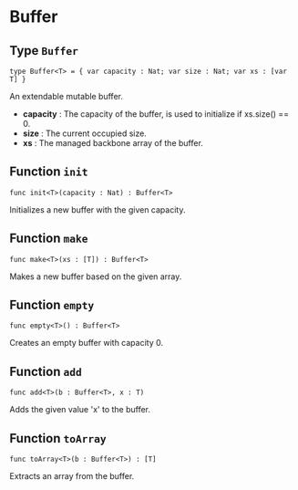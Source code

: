 # Buffer

## Type `Buffer`
`type Buffer<T> = { var capacity : Nat; var size : Nat; var xs : [var T] }`

An extendable mutable buffer.
- __capacity__ : The capacity of the buffer, is used to initialize if xs.size() == 0.
- __size__ : The current occupied size.
- __xs__ : The managed backbone array of the buffer.

## Function `init`
`func init<T>(capacity : Nat) : Buffer<T>`

Initializes a new buffer with the given capacity.

## Function `make`
`func make<T>(xs : [T]) : Buffer<T>`

Makes a new buffer based on the given array.

## Function `empty`
`func empty<T>() : Buffer<T>`

Creates an empty buffer with capacity 0.

## Function `add`
`func add<T>(b : Buffer<T>, x : T)`

Adds the given value 'x' to the buffer.

## Function `toArray`
`func toArray<T>(b : Buffer<T>) : [T]`

Extracts an array from the buffer.
